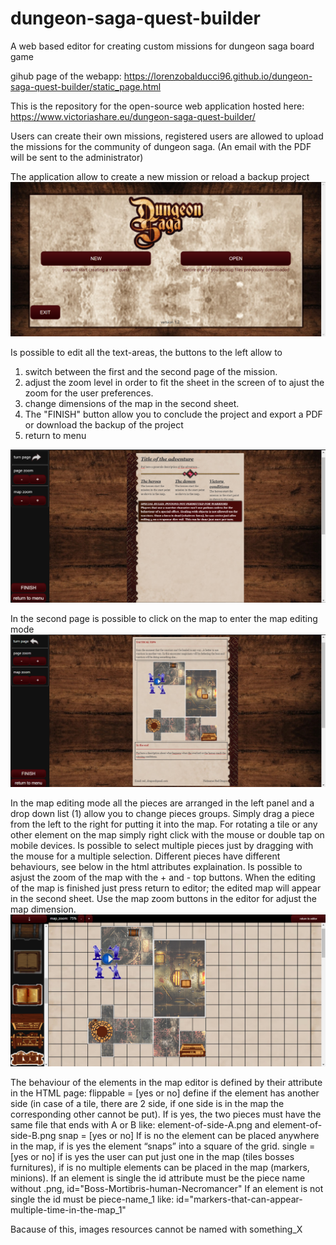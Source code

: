 # dungeon-saga-quest-builder
A web based editor for creating custom missions for dungeon saga board game

gihub page of the webapp: https://lorenzobalducci96.github.io/dungeon-saga-quest-builder/static_page.html

This is the repository for the open-source web application hosted here:
https://www.victoriashare.eu/dungeon-saga-quest-builder/

Users can create their own missions, registered users are allowed to upload the missions for the community of dungeon saga.
(An email with the PDF will be sent to the administrator)

The application allow to create a new mission or reload a backup project
![Main menu demo](/repo_doc/main_menu.png?raw=true "MAIN_MENU")

Is possible to edit all the text-areas, the buttons to the left allow to 
1) switch between the first and the second page of the mission.
2) adjust the zoom level in order to fit the sheet in the screen of to ajust the zoom for the user preferences.
3) change dimensions of the map in the second sheet.
4) The "FINISH" button allow you to conclude the project and export a PDF or download the backup of the project
5) return to menu

![first page demo](/repo_doc/first_page.png?raw=true "FIRST_PAGE")


In the second page is possible to click on the map to enter the map editing mode
![second page demo](/repo_doc/second_page.png?raw=true "SECOND_PAGE")

In the map editing mode all the pieces are arranged in the left panel and a drop down list (1) allow you to change pieces groups.
Simply drag a piece from the left to the right for putting it into the map.
For rotating a tile or any other element on the map simply right click with the mouse or double tap on mobile devices.
Is possible to select multiple pieces just by dragging with the mouse for a multiple selection.
Different pieces have different behaviours, see below in the html attributes explaination.
Is possible to asjust the zoom of the map with the + and - top buttons.
When the editing of the map is finished just press return to editor; the edited map will appear in the second sheet.
Use the map zoom buttons in the editor for adjust the map dimension.  
![map editor demo](/repo_doc/the_map_editor.png?raw=true "MAP_EDITOR_PAGE")


The behaviour of the elements in the map editor is defined by their attribute in the HTML page: 
flippable = [yes or no] define if the element has another side (in case of a tile, there are 2 side, if one side is in the map the corresponding other cannot be put).
If is yes, the two pieces must have the same file that ends with A or B like:
element-of-side-A.png and element-of-side-B.png
snap = [yes or no] If is no the element can be placed anywhere in the map, if is yes the element “snaps” into a square of the grid.
single = [yes or no] if is yes the user can put just one in the map (tiles bosses furnitures),
if is no multiple elements can be placed in the map (markers, minions).
If an element is single the id attribute must be the piece name without .png,
id="Boss-Mortibris-human-Necromancer"
If an element is not single the id must be piece-name_1 like:
id="markers-that-can-appear-multiple-time-in-the-map_1"

Bacause of this, images resources cannot be named with something_X


